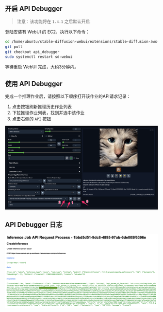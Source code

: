 ## 开启 API Debugger

> 注意：该功能将在 `1.4.1` 之后默认开启

登陆安装有 WebUI 的 EC2，执行以下命令：

```bash
cd /home/ubuntu/stable-diffusion-webui/extensions/stable-diffusion-aws-extension
git pull
git checkout api_debugger
sudo systemctl restart sd-webui
```

等待重启 WebUI 完成，大约3分钟内。

## 使用 API Debugger

完成一个推理作业后，请按照以下顺序打开该作业的API请求记录：

1. 点击按钮刷新推理历史作业列表
2. 下拉推理作业列表，找到并选中该作业
3. 点击右侧的 `API` 按钮


![debugger](../images/api_debugger.png)

## API Debugger 日志

![debugger_log](../images/api_debugger_log.png)
